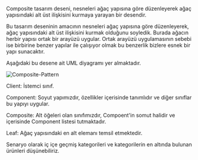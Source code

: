 ﻿Composite tasarım deseni, nesneleri ağaç yapısına göre düzenleyerek ağaç yapısındaki
alt üst ilişkisini kurmaya yarayan bir desendir.

Bu tasarım deseninin amacının nesneleri ağaç yapısına göre düzenleyerek,
ağaç yapısındaki alt üst ilişkisini kurmak olduğunu soyledik. Burada ağacın
herbir yapısı ortak bir arayüzü uygular. Ortak arayüzü uygulamasının sebebi
ise birbirine benzer yapılar ile çalışıyor olmak bu benzerlik bizlere esnek bir yapı sunacaktır.

Aşağıdaki bu desene ait UML diyagramı yer almaktadır.

![Composite-Pattern](https://raw.githubusercontent.com/TORCHIZM/tasarim-desenleri-turkce-kaynak/master/images/composite-uml.png)

Client: İstemci sınıf.

Component: Soyut yapımızdır, özellikler içerisinde tanımlıdır ve diğer sınıflar bu yapıyı uygular.

Composite: Alt öğeleri olan sınıfımızdır, Compoent'in somut halidir ve
içerisinde Component listesi tutmaktadır.

Leaf: Ağaç yapısındaki en alt elemanı temsil etmektedir.

Senaryo olarak iç içe geçmiş kategorileri ve kategorilerin en altında bulunan ürünleri düşünebiliriz.